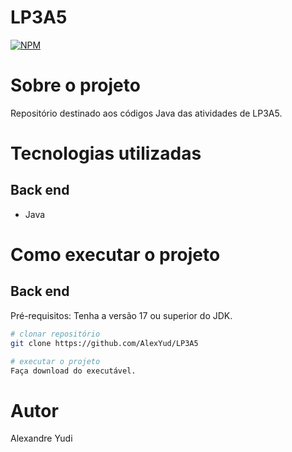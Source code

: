 # LP3A5
[![NPM](https://img.shields.io/npm/l/react)](https://github.com/AlexYud/LP3A5/blob/master/LICENSE) 

# Sobre o projeto

Repositório destinado aos códigos Java das atividades de LP3A5.

# Tecnologias utilizadas
## Back end
- Java

# Como executar o projeto

## Back end
Pré-requisitos: Tenha a versão 17 ou superior do JDK.

```bash
# clonar repositório
git clone https://github.com/AlexYud/LP3A5

# executar o projeto
Faça download do executável.
```

# Autor

Alexandre Yudi

